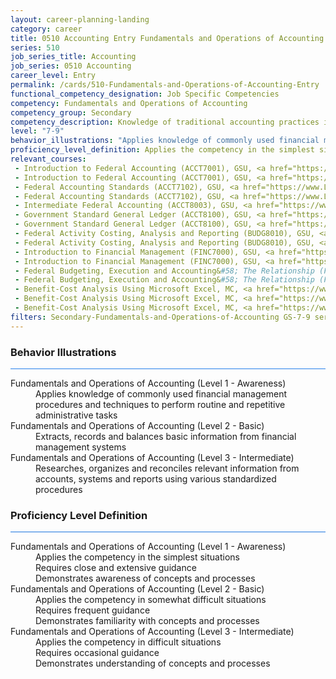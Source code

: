 ```yaml
---
layout: career-planning-landing
category: career
title: 0510 Accounting Entry Fundamentals and Operations of Accounting
series: 510
job_series_title: Accounting
job_series: 0510 Accounting
career_level: Entry
permalink: /cards/510-Fundamentals-and-Operations-of-Accounting-Entry
functional_competency_designation: Job Specific Competencies
competency: Fundamentals and Operations of Accounting
competency_group: Secondary
competency_description: Knowledge of traditional accounting practices including accrual, obligations, and costs methods
level: "7-9"
behavior_illustrations: "Applies knowledge of commonly used financial management procedures and techniques to perform routine and repetitive administrative tasks ? Extracts, records and balances basic information from financial management systems ? Researches, organizes and reconciles relevant information from accounts, systems and reports using various standardized procedures"
proficiency_level_definition: Applies the competency in the simplest situations ? Requires close and extensive guidance ? Demonstrates awareness of concepts and processes ? Applies the competency in somewhat difficult situations ? Requires frequent guidance ? Demonstrates familiarity with concepts and processes  ? Applies the competency in difficult situations ? Requires occasional guidance ? Demonstrates understanding of concepts and processes
relevant_courses: 
 - Introduction to Federal Accounting (ACCT7001), GSU, <a href="https://www.LearnAtGSUSA.com/ACCT7002">https://www.LearnAtGSUSA.com/ACCT7002</a>
 - Introduction to Federal Accounting (ACCT7001), GSU, <a href="https://www.LearnAtGSUSA.com/ACCT7006">https://www.LearnAtGSUSA.com/ACCT7006</a>
 - Federal Accounting Standards (ACCT7102), GSU, <a href="https://www.LearnAtGSUSA.com/ACCT7103">https://www.LearnAtGSUSA.com/ACCT7103</a>
 - Federal Accounting Standards (ACCT7102), GSU, <a href="https://www.LearnAtGSUSA.com/ACCT7107">https://www.LearnAtGSUSA.com/ACCT7107</a>
 - Intermediate Federal Accounting (ACCT8003), GSU, <a href="https://www.LearnAtGSUSA.com/ACCT8004">https://www.LearnAtGSUSA.com/ACCT8004</a>
 - Government Standard General Ledger (ACCT8100), GSU, <a href="https://www.LearnAtGSUSA.com/ACCT8101">https://www.LearnAtGSUSA.com/ACCT8101</a>
 - Government Standard General Ledger (ACCT8100), GSU, <a href="https://www.LearnAtGSUSA.com/ACCT8105">https://www.LearnAtGSUSA.com/ACCT8105</a>
 - Federal Activity Costing, Analysis and Reporting (BUDG8010), GSU, <a href="https://www.LearnAtGSUSA.com/BUDG8011">https://www.LearnAtGSUSA.com/BUDG8011</a>
 - Federal Activity Costing, Analysis and Reporting (BUDG8010), GSU, <a href="https://www.LearnAtGSUSA.com/BUDG8015">https://www.LearnAtGSUSA.com/BUDG8015</a>
 - Introduction to Financial Management (FINC7000), GSU, <a href="https://www.LearnAtGSUSA.com/FINC7001">https://www.LearnAtGSUSA.com/FINC7001</a>
 - Introduction to Financial Management (FINC7000), GSU, <a href="https://www.LearnAtGSUSA.com/FINC7005">https://www.LearnAtGSUSA.com/FINC7005</a>
 - Federal Budgeting, Execution and Accounting&#58; The Relationship (FINC8300), GSU, <a href="https://www.LearnAtGSUSA.com/FINC8301">https://www.LearnAtGSUSA.com/FINC8301</a>
 - Federal Budgeting, Execution and Accounting&#58; The Relationship (FINC8300), GSU, <a href="https://www.LearnAtGSUSA.com/FINC8305">https://www.LearnAtGSUSA.com/FINC8305</a>
 - Benefit-Cost Analysis Using Microsoft Excel, MC, <a href="https://www.managementconcepts.com/course/id/5405?utm_source=CFOportal&utm_medium=listing&utm_campaign=CFOTTEP&utm_id=23FM">https://www.managementconcepts.com/course/id/5405?utm_source=CFOportal&utm_medium=listing&utm_campaign=CFOTTEP&utm_id=23FM</a>
 - Benefit-Cost Analysis Using Microsoft Excel, MC, <a href="https://www.managementconcepts.com/course/id/5405?utm_source=CFOportal&utm_medium=listing&utm_campaign=CFOTTEP&utm_id=23FM">https://www.managementconcepts.com/course/id/5405?utm_source=CFOportal&utm_medium=listing&utm_campaign=CFOTTEP&utm_id=23FM</a>
 - Benefit-Cost Analysis Using Microsoft Excel, MC, <a href="https://www.managementconcepts.com/course/id/5405?utm_source=CFOportal&utm_medium=listing&utm_campaign=CFOTTEP&utm_id=23FM">https://www.managementconcepts.com/course/id/5405?utm_source=CFOportal&utm_medium=listing&utm_campaign=CFOTTEP&utm_id=23FM</a>
filters: Secondary-Fundamentals-and-Operations-of-Accounting GS-7-9 series-0510
---
```


<div class="desktop:grid-col-6 margin-y-3">
  <div class="border-top-2 bg-white padding-3 shadow-5 height-full members-hover border-1px button-border border-top-blue radius-lg card-text-color">
    <h3>Behavior Illustrations</h3>
    <hr style="background-color: #2680EB !important;"/>
    <dl class="text-base card-content-color"><dt>Fundamentals and Operations of Accounting (Level 1 - Awareness)</dt><dd>Applies knowledge of commonly used financial management procedures and techniques to perform routine and repetitive administrative tasks</dd><dt>Fundamentals and Operations of Accounting (Level 2 - Basic)</dt><dd>Extracts, records and balances basic information from financial management systems</dd><dt>Fundamentals and Operations of Accounting (Level 3 - Intermediate)</dt><dd>Researches, organizes and reconciles relevant information from accounts, systems and reports using various standardized procedures</dd></dl>
  </div>
</div>
<div class="desktop:grid-col-6 margin-y-3">
  <div class="border-top-2 bg-white padding-3 shadow-5 height-full members-hover border-1px button-border border-top-blue radius-lg card-text-color">
    <h3>Proficiency Level Definition</h3>
     <hr style="background-color: #1b75e0 !important;"/>
    <dl class="text-base card-content-color"><dt>Fundamentals and Operations of Accounting (Level 1 - Awareness)</dt><dd>Applies the competency in the simplest situations </dd><dd> Requires close and extensive guidance </dd><dd> Demonstrates awareness of concepts and processes</dd><dt>Fundamentals and Operations of Accounting (Level 2 - Basic)</dt><dd>Applies the competency in somewhat difficult situations </dd><dd> Requires frequent guidance </dd><dd> Demonstrates familiarity with concepts and processes </dd><dt>Fundamentals and Operations of Accounting (Level 3 - Intermediate)</dt><dd>Applies the competency in difficult situations </dd><dd> Requires occasional guidance </dd><dd> Demonstrates understanding of concepts and processes</dd></dl>
  </div>
</div>